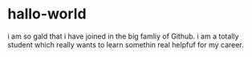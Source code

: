 # hallo-world
i am so gald that i have joined in the big famliy of Github.
i am a totally student which really wants to learn somethin real helpfuf for my career.
